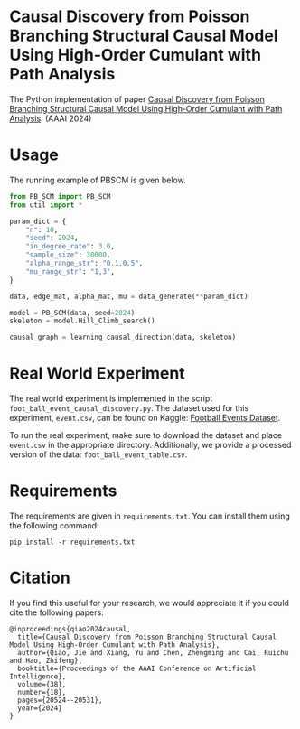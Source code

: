 # Causal Discovery from Poisson Branching Structural Causal Model Using High-Order Cumulant with Path Analysis

The Python implementation of paper [Causal Discovery from Poisson Branching Structural Causal Model Using High-Order Cumulant with Path Analysis](https://arxiv.org/abs/2403.16523). (AAAI 2024)

# Usage

The running example of PBSCM is given below.

```python
from PB_SCM import PB_SCM
from util import *

param_dict = {
    "n": 10,
    "seed": 2024,
    "in_degree_rate": 3.0,
    "sample_size": 30000,
    "alpha_range_str": "0.1,0.5",
    "mu_range_str": "1,3",
}

data, edge_mat, alpha_mat, mu = data_generate(**param_dict)

model = PB_SCM(data, seed=2024)
skeleton = model.Hill_Climb_search()

causal_graph = learning_causal_direction(data, skeleton)
```



# Real World Experiment

The real world experiment is implemented in the script `foot_ball_event_causal_discovery.py`. The dataset used for this experiment, `event.csv`, can be found on Kaggle: [Football Events Dataset](https://www.kaggle.com/datasets/secareanualin/football-events?select=events.csv).

To run the real experiment, make sure to download the dataset and place `event.csv` in the appropriate directory. Additionally, we provide a processed version of the data: `foot_ball_event_table.csv`.



# Requirements

The requirements are given in `requirements.txt`. You can install them using the following command: 

```shell
pip install -r requirements.txt
```



# Citation

If you find this useful for your research, we would appreciate it if you could cite the following papers:

```
@inproceedings{qiao2024causal,
  title={Causal Discovery from Poisson Branching Structural Causal Model Using High-Order Cumulant with Path Analysis},
  author={Qiao, Jie and Xiang, Yu and Chen, Zhengming and Cai, Ruichu and Hao, Zhifeng},
  booktitle={Proceedings of the AAAI Conference on Artificial Intelligence},
  volume={38},
  number={18},
  pages={20524--20531},
  year={2024}
}
```